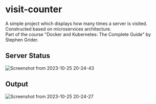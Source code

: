# visit-counter
A simple project which displays how many times a server is visited. <br />
Constructed based on microservices architecture.<br />
Part of the course "Docker and Kubernetes: The Complete Guide" by Stephen Grider.

## Server Status
![Screenshot from 2023-10-25 20-24-43](https://github.com/rohantotherescue/visit-counter/assets/89655099/a8f3d6d0-d402-4171-a290-f3020ca41d5a)

## Output
![Screenshot from 2023-10-25 20-24-27](https://github.com/rohantotherescue/visit-counter/assets/89655099/f652829e-a003-4f0d-bf3d-2d3cafaa1d5e)
